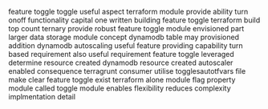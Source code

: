 feature toggle toggle useful aspect terraform module provide ability turn onoff functionality capital one written building feature toggle terraform build top count ternary provide robust feature toggle module envisioned part larger data storage module concept dynamodb table may provisioned addition dynamodb autoscaling useful feature providing capability turn based requirement also useful requirement feature toggle leveraged determine resource created dynamodb resource created autoscaler enabled consequence terragrunt consumer utilise togglesautotfvars file make clear feature toggle exist terraform alone module flag property module called toggle module enables flexibility reduces complexity implmentation detail